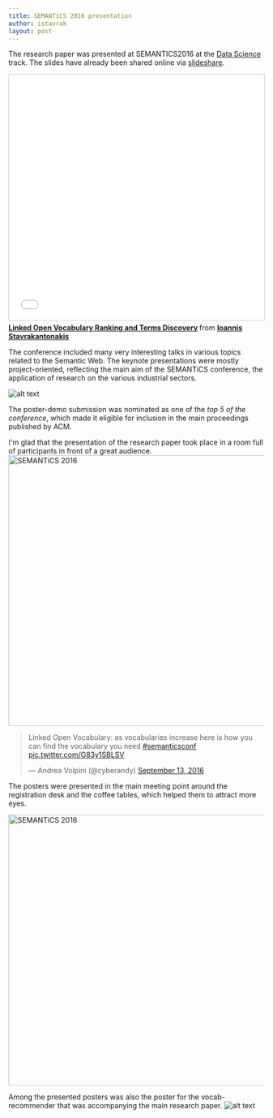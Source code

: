 ```yaml
---
title: SEMANTiCS 2016 presentation
author: istavrak
layout: post
---
```


The research paper was presented at SEMANTICS2016 at the [Data Science](http://2016.semantics.cc/main-conference) track. The slides have already been shared online via [slideshare](http://www.slideshare.net/istavrak/linked-open-vocabulary-ranking-and-terms-discovery).

<iframe src="//www.slideshare.net/slideshow/embed_code/key/6873GCEyzC619k" width="595" height="485" frameborder="0" marginwidth="0" marginheight="0" scrolling="no" style="border:1px solid #CCC; border-width:1px; margin-bottom:5px; max-width: 100%;" allowfullscreen> </iframe> <div style="margin-bottom:5px"> <strong> <a href="//www.slideshare.net/istavrak/linked-open-vocabulary-ranking-and-terms-discovery" title="Linked Open Vocabulary Ranking and Terms Discovery" target="_blank">Linked Open Vocabulary Ranking and Terms Discovery</a> </strong> from <strong><a href="//www.slideshare.net/istavrak" target="_blank">Ioannis Stavrakantonakis</a></strong> </div>

The  conference included many very interesting talks in various topics related to the Semantic Web. The keynote presentations were mostly project-oriented, reflecting the main aim of the SEMANTiCS conference, the application of research on the various industrial sectors.

![alt text]({{site.baseurl}}/images/SEMANTICS2016_keynote.JPG "SEMANTiCS 2016 - The LEDS project")

The poster-demo submission was nominated as one of the *top 5 of the conference*, which made it eligible for inclusion in the main proceedings published by ACM.

I'm glad that the presentation of the research paper took place in a room full of participants in front of a great audience.
<a data-flickr-embed="true" data-header="true" data-footer="true"  href="https://www.flickr.com/photos/25094278@N02/29615074451/" title="SEMANTiCS 2016"><img src="https://c4.staticflickr.com/9/8085/29615074451_83eac2c338_c.jpg" width="800" height="534" alt="SEMANTiCS 2016"></a><script async src="//embedr.flickr.com/assets/client-code.js" charset="utf-8"></script>

<blockquote class="twitter-tweet" data-lang="en"><p lang="en" dir="ltr">Linked Open Vocabulary: as vocabularies increase here is how you can find the vocabulary you need <a href="https://twitter.com/hashtag/semanticsconf?src=hash">#semanticsconf</a> <a href="https://t.co/G83y1SBLSV">pic.twitter.com/G83y1SBLSV</a></p>&mdash; Andrea Volpini (@cyberandy) <a href="https://twitter.com/cyberandy/status/775621606458724356">September 13, 2016</a></blockquote>
<script async src="//platform.twitter.com/widgets.js" charset="utf-8"></script>

The posters were presented in the main meeting point around the registration desk and the coffee tables, which helped them to attract more eyes.

<a data-flickr-embed="true" data-header="true" data-footer="true"  href="https://www.flickr.com/photos/25094278@N02/29660456066/in/album-72157672691604970/" title="SEMANTiCS 2016"><img src="https://c3.staticflickr.com/9/8018/29660456066_12438fef48_c.jpg" width="800" height="534" alt="SEMANTiCS 2016"></a><script async src="//embedr.flickr.com/assets/client-code.js" charset="utf-8"></script>

Among the presented posters was also the poster for the vocab-recommender that was accompanying the main research paper.
![alt text]({{site.baseurl}}/images/SEMANTICS2016-poster.JPG "SEMANTiCS 2016 poster - Towards a Vocabulary Terms Discovery Assistant")



